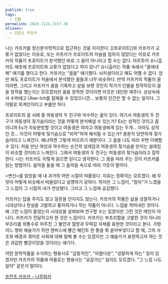 ```yaml
---
publish: true
tags:
  - 인물
permalink: 2024.1124.2157.36
aliases:
  - 프란츠 카프카
---
```

나는 카프카를 정신분석학적으로 접근하는 것을 지지한다. [[프로이트]]와 카프카가 교류가 없었다는 이유로, 또는 카프카가 프로이트의 저술을 접하지 않았다는 이유로 카프카의 작품이 프로이트가 분석했던 바로 그 꿈이 아니라고 할 수는 없다. 
아르투어 슈니츨러도 애초에 프로이트와 교류가 없었다고 하지 않나? 슈니츨러는 작품 속에서 "꿈에대해" 애기를 했다고 한다. 카프카는 "꿈을" 얘기했다.
뇌피셜이라고 해도 어쩔 수 없다. 암만 봐도 프로이트가 저술에서 분석했던 꿈들과 너무 비슷하다.
만약 카프카의 작품이 꿈이라면, 그리고 카프카가 꿈을 기록하고 살을 보탠 것인지 작가가 인물을 창작하듯이 꿈을 창작을 했는지는 모르겠지만 꿈을 창작한 것이라면 이것은 대단한 재주다. 상상속에서 수퍼에고 Über-Ich를 잠재울 수 있었으니깐... 보통의 인간은 할 수 없는 일이다. 그야말로 외계인이라고 부를만 하다.

프로이트의 꿈 사례 중 여동생의 두 친구와 악수하는 꿈이 있다. 여기서 여동생의 두 친구가 여동생의 젖가슴이라는 것을 어떻게 분석해낼 수 있는가? 
Es는 성적인 것이고 꿈이니까 Es가 자유분방할 것이고 여동생은 여자고 여동생에게 있는 두개... 아마도 성적인 것... 이것이 어떻게 젖가슴으로 "비약"하여 해석될 수 있는가? 
충분히 당연하게 젖가슴이라고 느껴진다. 왜냐하면 그렇게 떠오르기 때문이다. 그 꿈을 나도 따라 꾸면 이해할 수 있다. 처음 만난 여성과 악수하는 순간의 설레임과 여동생의 젖가슴을 만지는 설레임이 비슷할 것이라고 느껴진다. 그래서 여동생의 두 친구는 여동생의 젖가슴이라고 짐작한다. 나는 카프카도 이렇게 읽으면 된다고 생각한다. 그 꿈을 따라 꾸는 것이 카프카를 읽는 방법이다. 음악을 들을 때 그 음악을 속으로 따라 가듯이 말이다.

<변신>를 읽었을 때 내 과거의 어떤 시절이 떠올랐다. 이유는 정확히는 모르겠다. 왜 무엇이 어떻게 비슷해서 떠올랐다고 설명하기 궁하다. 하지만 그 느낌이, "잠자"가 느꼈을 그 느낌이 그 시절의 내가 연상됐다. 그리고 그 느낌에 공감했다.

카프카는 답을 주지도 않고 질문을 던지지도 않는다. 카프카의 작품은 삶을 성찰하거나 시대상이나 현실을 고발하고 풍자하거나 하는 작품이 아니다. 느낌을 적어내린 것이다. 왜 그런 느낌이 들었는지 시대상을 살펴보며 연구할 수는 있겠지만 그런 것은 메인이 아니다. 카프카가 전달하고자 한 것은 느낌이다. 
카프카는 부조리함을 고발한 것이 아니라 부조리를 외통수로 마주친 그 불안과 절망과 무력감 자체를 표현한 것이라고 본다. 
가령 어느 행위 예술가가 하얀 캔버스에 빨간 페인트 한 통을 확 쏟아부었다고 할 때, 그의 사조와 배경과 겪어온 사회에 대해 말해 볼 수는 있겠지만 그 예술가가 표현하고자 하는 것은 과감한 빨강이었을 것이라는 얘기다. 

어떤 문학작품을 수식하는 형용사로 "감동적인", "아름다운", "성찰하게 하는" 등이 있겠지만 카프카의 작품에 어울로는 형용사는 "공감가는" 일지도 모르겠다. "그 느낌 나도 알어" 같은거 말이다.

[프란츠 카프카 - 나무위키](https://namu.wiki/w/%ED%94%84%EB%9E%80%EC%B8%A0%20%EC%B9%B4%ED%94%84%EC%B9%B4)